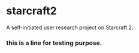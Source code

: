 # starcraft2
A self-initiated user research project on Starcraft 2.

### this is a line for testing purpose.
